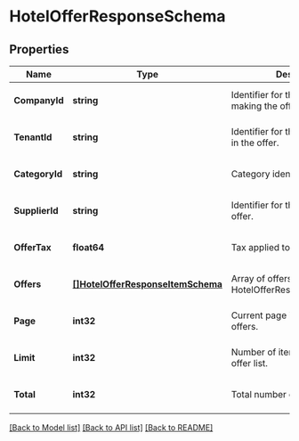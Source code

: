 # HotelOfferResponseSchema

## Properties
Name | Type | Description | Notes
------------ | ------------- | ------------- | -------------
**CompanyId** | **string** | Identifier for the company making the offer. | [optional] [default to null]
**TenantId** | **string** | Identifier for the tenant involved in the offer. | [optional] [default to null]
**CategoryId** | **string** | Category identifier for the offer. | [optional] [default to null]
**SupplierId** | **string** | Identifier for the supplier of the offer. | [optional] [default to null]
**OfferTax** | **float64** | Tax applied to the offer price. | [optional] [default to null]
**Offers** | [**[]HotelOfferResponseItemSchema**](HotelOfferResponseItemSchema.md) | Array of offers detailed in the HotelOfferResponseItemSchema. | [optional] [default to null]
**Page** | **int32** | Current page in the pagination of offers. | [optional] [default to null]
**Limit** | **int32** | Number of items per page in the offer list. | [optional] [default to null]
**Total** | **int32** | Total number of offers available. | [optional] [default to null]

[[Back to Model list]](../README.md#documentation-for-models) [[Back to API list]](../README.md#documentation-for-api-endpoints) [[Back to README]](../README.md)

